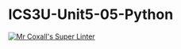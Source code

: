 # ICS3U-Unit5-05-Python

[![Mr Coxall's Super Linter](https://github.com/venika-sem/ICS3U-Unit5-05-Python/workflows/Mr%20Coxall's%20Super%20Linter/badge.svg)](https://github.com/venika-sem/ICS3U-Unit5-05-Python/actions/)
